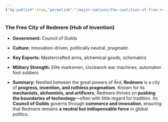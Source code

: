 ```yaml
---
{"dg-publish":true,"permalink":"/major-nations/the-coalition-of-free-realms/allied-nations/redmere/","noteIcon":"","updated":"2025-02-10T21:01:13.420-08:00"}
---
```


### **The Free City of Redmere (Hub of Invention)**

- **Government:** Council of Guilds
    
- **Culture:** Innovation-driven, politically neutral, pragmatic
    
- **Key Exports:** Mastercrafted arms, alchemical goods, schematics
    
- **Military Strength:** Elite marksmen, clockwork war machines, automaton foot soldiers
    
- **Summary:** Nestled between the great powers of Ärd, **Redmere** is a city of **progress, invention, and ruthless pragmatism**. Known for its **mechanists, alchemists, and artificers**, Redmere thrives on **pushing the boundaries of technology**—often with little regard for tradition. Its **Council of Guilds** governs through **commerce and innovation**, ensuring that Redmere remains **a neutral but indispensable force** in global politics.